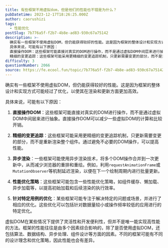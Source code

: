```yaml
---
title: 有些框架不用虚拟dom，但是他们的性能也不错是为什么？
pubDatetime: 2023-12-17T18:26:25.000Z
author: caorushizi
tags:
  - 性能优化
postSlug: 7b776a5f-f2b7-4b8e-ad83-930c67a75142
description: >-
  确实有一些框架不使用虚拟DOM，但仍能获得较好的性能。这是因为框架的整体设计和实现方式可能经过了优化，以使其在渲染和更新方面更加高效。
  具体来说，可能有以下原因：
  直接操作DOM：这些框架可能直接对真实的DOM进行操作，而不是通过虚拟DOM中间层来进行抽象。直接操作DOM可以减少一些虚拟DOM的计算和比较开销。
  精细的变更追踪：这些框架可能采用更精细的变更追踪机制，只更新需要变更的部分，而不是重新
difficulty: 3
questionNumber: 2066
source: https://fe.ecool.fun/topic/7b776a5f-f2b7-4b8e-ad83-930c67a75142
---
```


确实有一些框架不使用虚拟DOM，但仍能获得较好的性能。这是因为框架的整体设计和实现方式可能经过了优化，以使其在渲染和更新方面更加高效。

具体来说，可能有以下原因：

1. **直接操作DOM**：这些框架可能直接对真实的DOM进行操作，而不是通过虚拟DOM中间层来进行抽象。直接操作DOM可以减少一些虚拟DOM的计算和比较开销。

2. **精细的变更追踪**：这些框架可能采用更精细的变更追踪机制，只更新需要变更的部分，而不是重新渲染整个组件。通过避免不必要的DOM操作，可以提高性能。

3. **异步渲染**：一些框架可能使用异步渲染技术，将多个DOM操作合并到一次更新中，从而减少浏览器的重排和重绘。例如，利用`requestAnimationFrame`或`MutationObserver`等机制延迟渲染，以便在下一个绘制周期内进行批量更新。

4. **性能优化策略**：这些框架可能包含一些性能优化策略，如组件缓存、懒加载、异步加载等，以提高初始加载和后续渲染的执行效率。

5. **针对特定用例的优化**：某些框架可能专注于解决特定的问题或场景，并进行了相应的优化。这些优化可以包括针对数据量较小或操作频率较低的应用进行的特定优化。

虚拟DOM在某些情况下提供了灵活性和开发便利性，但并不是唯一能实现高性能的方法。框架的性能往往是由多个因素综合影响的，除了是否使用虚拟DOM，还包括算法、数据结构、异步处理、组件设计等方面的因素。不同的框架可能有不同的设计理念和优化策略，因此性能也会有差异。
